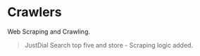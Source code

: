 # Crawlers
Web Scraping and Crawling.


> JustDial Search top five and store - Scraping logic added.